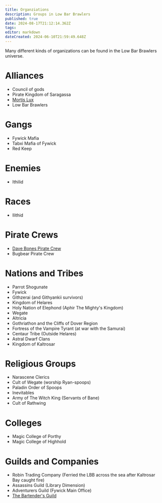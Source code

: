 ```yaml
---
title: Organziations
description: Groups in Low Bar Brawlers
published: true
date: 2024-08-17T21:12:14.362Z
tags: 
editor: markdown
dateCreated: 2024-06-10T21:59:49.648Z
---
```


Many different kinds of organizations can be found in the Low Bar Brawlers universe. 

# Alliances
- Council of gods
- Pirate Kingdom of Saragassa
- [Mortis Lux](/organizations/mortis-lux)
- Low Bar Brawlers

# Gangs
- Fywick Mafia
- Tabxi Mafia of Fywick
- Red Keep

# Enemies
- Ithilid

# Races
- Ilithid

# Pirate Crews
- [Dave Bones Pirate Crew](/organizations/dave-bones-crew)
- Bugbear Pirate Crew

# Nations and Tribes
- Parrot Shogunate
- Fywick
- Githzerai (and Githyankii survivors)
- Kingdom of Helares
- Holy Nation of Elephond (Aphir The Mighty's Kingdom)
- Wegate
- Altricia
- Gothriathon and the Cliffs of Dover Region
- Fortress of the Vampire Tyrant (at war with the Samurai)
- Centaur Tribe (Outside Helares)
- Astral Dwarf Clans
- Kingdom of Kaltrosar

# Religious Groups
- Narascene Clerics
- Cult of Wegate (worship Ryan-spoops)
- Paladin Order of Spoops 
- Inevitables
- Army of The Witch King (Servants of Bane)
- Cult of Rathwing

# Colleges
- Magic College of Porthy
- Magic College of Highhold

# Guilds and Companies
- Robin Trading Company (Ferried the LBB across the sea after Kaltrosar Bay caught fire)
- Assassins Guild (Library Dimension)
- Adventurers Guild (Fywick Main Office)
- [The Bartender's Guild](/organizations/bartenders_guild)
